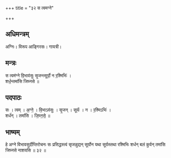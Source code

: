 +++
title = "३२ स त्वमग्ने"

+++
## अधिमन्त्रम्
अग्निः। विरूप आङ्गिरसः। गायत्री।

## मन्त्रः
स त्वम॑ग्ने वि॒भाव॑सुः सृ॒जन्त्सूर्यो॒ न र॒श्मिभिः॑ ।  
शर्ध॒न्तमां॑सि जिघ्नसे ॥

## पदपाठः
सः । त्वम् । अ॒ग्ने॒ । वि॒भाऽव॑सुः । सृ॒जन् । सूर्यः॑ । न । र॒श्मिऽभिः॑ ।  
शर्ध॑न् । तमां॑सि । जि॒घ्न॒से॒ ॥

## भाष्यम्
हे अग्ने विभावसुर्दीप्तिरोचनः सः प्रसिद्धस्त्वं सृजन्नुद्यन् सूर्योन यथा सूर्यस्तथा रश्मिभिः शर्धन् बलं कुर्वन् तमांसि जिघ्नसे नाशयसि ॥ ३२ ॥